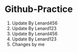 # Github-Practice

1. Update By Lenard456
2. Update By Lenard123
3. Update By Lenard456
4. Update By Lenard123
5. Changes by me
